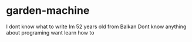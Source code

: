 # garden-machine
I dont know what to write
Im 52 years old from Balkan
Dont know anything about programing
want learn how to

